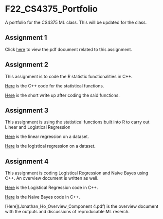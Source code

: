 # F22_CS4375_Portfolio
A portfolio for the CS4375 ML class. This will be updated for the class.

## Assignment 1
Click [here](Jonathan_Ho_Overview_of_ML.pdf) to view the pdf document related to this assignment.

## Assignment 2
This assignment is to code the R statistic functionalities in C++.

[Here](Jonathan_Ho_stat_functs.cpp) is the C++ code for the statistical functions.

[Here](Jonathan_Ho_Component_1_Report.pdf) is the short write up after coding the said functions.

## Assignment 3
This assignment is using the statistical functions built into R to carry out Linear and Logistical Regression

[Here](Regression.pdf) is the linear regression on a dataset.

[Here](Classification.pdf) is the logistical regression on a dataset.

## Assignment 4
This assignment is coding Logistical Regression and Naive Bayes using C++. An overview document is written as well.

[Here](Jonathan_Ho_LogReg.cpp) is the Logistical Regression code in C++.

[Here](Jonathan_Ho_NaiveBayes.cpp) is the Naive Bayes code in C++.

[Here](Jonathan_Ho_Overview_Component 4.pdf) is the overview document with the outputs and discussions of reproducable ML reserch.